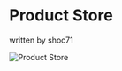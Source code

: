 # Product Store
written by shoc71

![Product Store](https://github.com/user-attachments/assets/7c187387-39ae-47cf-a113-3546a2fd6e35)

